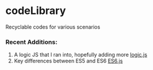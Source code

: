 # codeLibrary
Recyclable codes for various scenarios

### Recent Additions:

1) A logic JS that I ran into, hopefully adding more [logic.js](https://github.com/juhuyoon/codeLibrary/blob/master/logic.js)
2) Key differences between ES5 and ES6 [ES6.js](https://github.com/juhuyoon/codeLibrary/blob/master/ES6_logic.js)
